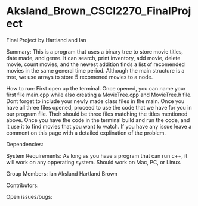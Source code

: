 # Aksland_Brown_CSCI2270_FinalProject
Final Project by Hartland and Ian

Summary:
This is a program that uses a binary tree to store movie titles, date made, and genre. It can search, print inventory, add movie, delete movie, count movies, and the newest addition finds a list of recomended movies in the same general time period. Although the main structure is a tree, we use arrays to store 5 recomened movies to a node. 

How to run:
First open up the terminal. Once opened, you can name your first file main.cpp while also creating a MovieTree.cpp and MovieTree.h file. Dont forget to include your newly made class files in the main. Once you have all three files opened, proceed to use the code that we have for you in our program file. Their should be three files matching the titles mentioned above. Once you have the code in the terminal build and run the code, and it use it to find movies that you want to watch. If you have any issue leave a comment on this page with a detailed explination of the problem.

Dependencies:


System	Requirements:
As long as you have a program that can run c++, it will work on any opperating system. Should work on Mac, PC, or Linux.

Group	Members:
Ian Aksland
Hartland Brown

Contributors:

Open	issues/bugs:

